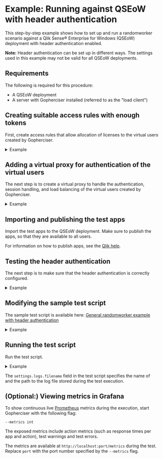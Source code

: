 # Example: Running against QSEoW with header authentication

This step-by-step example shows how to set up and run a randomworker scenario against a Qlik Sense® Enterprise for Windows (QSEoW) deployment with header authentication enabled.

**Note:** Header authentication can be set up in different ways. The settings used in this example may not be valid for all QSEoW deployments.

## Requirements

The following is required for this procedure:

* A QSEoW deployment
* A server with Gopherciser installed (referred to as the "load client")

## Creating suitable access rules with enough tokens

First, create access rules that allow allocation of licenses to the virtual users created by Gopherciser.

<details>
  
<summary>Example</summary>

In this example, a login access rule is used to allocate licenses to the virtual users created by Gopherciser. The rule allows users from a specific user directory ("anydir") to access the QSEoW deployment.

Do the following in the QSEoW deployment:

1. Open the Qlik® Management Console (QMC).
2. Go to **License management** > **Login access rules** > **Create new**.
3. Enter a name for the new login access rule in the **Name** field.
4. Enter the number of tokens allocated to the login access rule in the **Allocated tokens** field.
5. Select **Apply**. The **Create license rule** dialog appears with a default license rule selected. 
6. Select **Advanced** under **Properties** to display the code for the license rule.
7. Select **userDirectory** in the **name** drop-down.
8. Enter the name of the user directory ("anydir") in the empty field next to the **value** drop-down. 
9. Check that the code in the **Advanced** section is similar to the following: `((user.userDirectory="anydir"))`
10. Select **Apply** to create the login access rule.

For more information on how to create login access rules, see the [Qlik help](https://help.qlik.com/en-US/sense/Subsystems/ManagementConsole/Content/Sense_QMC/create-login-access.htm).

</details>

## Adding a virtual proxy for authentication of the virtual users

The next step is to create a virtual proxy to handle the authentication, session handling, and load balancing of the virtual users created by Gopherciser.

<details>

<summary>Example</summary>

Do the following in the QSEoW deployment:

1. Open the QMC.
2. Go to **Proxies**.
3. Select the proxy on the central node (**Central**) and then **Edit**.
4. Select **Virtual proxies** under **Associated items**.
5. Select **Add** > **Create new**.
6. Select **Authentication** and **Load balancing** under **Properties**.
7. Fill in the following in the **Identification** section:
   * **Description**: Enter a name for the new virtual proxy that will handle the virtual users ("virtualproxy" in this example).
   * **Prefix**: Enter the prefix to use for the new virtual proxy in the URL ("vp" in this example).
   * **Session cookie header name**: Enter the name of the http header to use for the session cookie ("X-Qlik-Session-header" in this example).
8. Fill in the following in the **Authentication** section:
   * **Anonymous access mode**: Select **No anonymous user** in the drop-down.
   * **Authentication method**: Select **Header authentication static user directory** (meaning that the user directory is set in the QMC - see **Header authentication static user directory** below) in the drop-down.
   * **Header authentication header name**: Enter the name of the http header that identifies users ("X-Sense-User" in this example).
   * **Header authentication static user directory**: Enter the name of the user directory where additional information can be fetched for header authenticated users ("anydir" in this example).
9. Select **Add new server node** in the **Load balancing** section.
10. Select the engine nodes to load balance to and then select **Add**.
11. Select **Apply** to create the virtual proxy.

For information on how to create a virtual proxy, see the [Qlik help](https://help.qlik.com/en-US/sense/Subsystems/ManagementConsole/Content/Sense_QMC/create-virtual-proxy.htm).

</details>

## Importing and publishing the test apps

Import the test apps to the QSEoW deployment. Make sure to publish the apps, so that they are available to all users.

For information on how to publish apps, see the [Qlik help](https://help.qlik.com/en-US/sense/Subsystems/ManagementConsole/Content/Sense_QMC/publish-apps.htm).

## Testing the header authentication

The next step is to make sure that the header authentication is correctly configured.

<details>

<summary>Example</summary>

Do the following on the load client:

1. Install a plug-in that allows modification of http headers in the web browser (for example, "ModHeader" for the Google Chrome browser).
2. Enter the header name ("X-Sense-User" in this example) in the **Header name** field in the browser plug-in.
3. Enter the name of the user ("anyuser" in this example) in the **Header value** field in the browser plug-in.
4. Go to the hub of the QSEoW deployment using the following URI (using "vp" as `<virtualproxyprefix>` in this example): `<hostname>/<virtualproxyprefix>/hub/`
5. If you can access the hub and the username entered in the **Header value** field is displayed, the virtual proxy with header authentication works.

</details>

## Modifying the sample test script

The sample test script is available here: [General randomworker example with header authentication](examples/random-qseow-header.json)

<details>

<summary>Example</summary>

Do the following on the load client:

1. Download the sample test script.
2. Modify the following fields to match the QSEoW setup configured above:
   * `connectionSettings.server`: The hostname of the QSEoW deployment.
   * `connectionSettings.virtualproxy`: The prefix for the virtual proxy that handles the virtual users ("vp" in this example).
   * `connectionSettings.headers`: The name of the http header that identifies users ("X-Sense-User" in this example).
   * `loginSettings.settings.directory`: The name of the user directory ("anydir" in this example). The directory name is used by the login access rule to allocate licenses.
   * `scenario.action: OpenApp.settings.randomapps`: The names of the test apps.
3. Save the changes to the script.

</details>

## Running the test script

Run the test script.

<details>

<summary>Example</summary>

Do the following on the load client:

1. Open a Command Prompt.
2. Execute the following command (the actual command differs depending on platform - the example below is based on Linux Bash):

```
./gopherciser execute -c random-qseow-header.json
```

</details>

The `settings.logs.filename` field in the test script specifies the name of and the path to the log file stored during the test execution.

## (Optional:) Viewing metrics in Grafana

To show continuous live [Prometheus](https://prometheus.io/) metrics during the execution, start Gopherciser with the following flag:
```
--metrics int
```
The exposed metrics include action metrics (such as response times per app and action), test warnings and test errors. 

The metrics are available at `http://localhost:port/metrics` during the test. Replace `port` with the port number specified by the `--metrics` flag.
